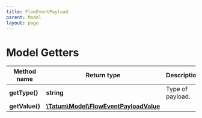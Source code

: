 ```yaml
---
title: FlowEventPayload
parent: Model
layout: page
---
```


# Model Getters

Method name | Return type | Description | Notes
------------ | ------------- | ------------- | -------------
**getType()** | **string** | Type of payload. | [optional]
**getValue()** | [**\Tatum\Model\FlowEventPayloadValue**](../FlowEventPayloadValue) |  | [optional]

